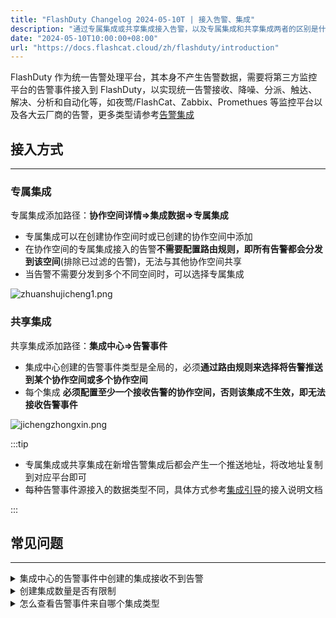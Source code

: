 ```yaml
---
title: "FlashDuty Changelog 2024-05-10T | 接入告警、集成"
description: "通过专属集成或共享集成接入告警，以及专属集成和共享集成两者的区别是什么"
date: "2024-05-10T10:00:00+08:00"
url: "https://docs.flashcat.cloud/zh/flashduty/introduction"
---
```



FlashDuty 作为统一告警处理平台，其本身不产生告警数据，需要将第三方监控平台的告警事件接入到    FlashDuty，以实现统一告警接收、降噪、分派、触达、解决、分析和自动化等，如夜莺/FlashCat、Zabbix、Promethues 等监控平台以及各大云厂商的告警，更多类型请参考[告警集成]()


## 接入方式
---
### 专属集成
专属集成添加路径：**协作空间详情=>集成数据=>专属集成**
- 专属集成可以在创建协作空间时或已创建的协作空间中添加
- 在协作空间的专属集成接入的告警**不需要配置路由规则，即所有告警都会分发到该空间**(排除已过滤的告警)，无法与其他协作空间共享
- 当告警不需要分发到多个不同空间时，可以选择专属集成

![zhuanshujicheng1.png](https://api.apifox.com/api/v1/projects/4169655/resources/436399/image-preview)

### 共享集成
共享集成添加路径：**集成中心=>告警事件**
- 集成中心创建的告警事件类型是全局的，必须**通过路由规则来选择将告警推送到某个协作空间或多个协作空间**
- 每个集成 **必须配置至少一个接收告警的协作空间，否则该集成不生效，即无法接收告警事件**


![jichengzhongxin.png](https://api.apifox.com/api/v1/projects/4169655/resources/436407/image-preview)

:::tip

- 专属集成或共享集成在新增告警集成后都会产生一个推送地址，将改地址复制到对应平台即可
- 每种告警事件源接入的数据类型不同，具体方式参考[集成引导]()的接入说明文档

:::

## 常见问题
---

<details>
  <summary>集成中心的告警事件中创建的集成接收不到告警</summary>
   1. 请确认是否有配置路由
  2. 请确认源平台是否有触发告警事件以及是否有产生告警
</details>

<details>
  <summary>创建集成数量是否有限制</summary>
  目前没有限制
</details>

<details>
  <summary>怎么查看告警事件来自哪个集成类型</summary>
  点击故障->进入故障详情->关联告警->告警来源
</details>